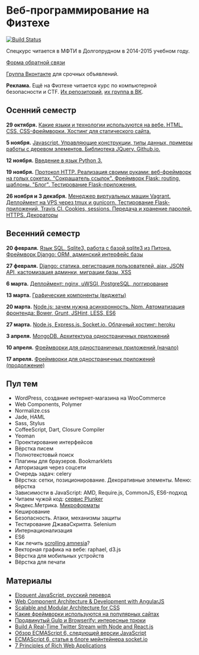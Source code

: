 Веб-программирование на Физтехе
===============

[![Build Status](https://travis-ci.org/vpavlenko/web-programming.svg?branch=master)](https://travis-ci.org/vpavlenko/web-programming)

Спецкурс читается в МФТИ в Долгопрудном в 2014-2015 учебном году.

[Форма обратной связи](http://goo.gl/forms/mfsZ5oQWa5)

[Группа Вконтакте](https://vk.com/mipt_web) для срочных объявлений.

**Реклама.** Ещё на Физтехе читается курс по компьютерной безопасности и CTF. [Их репозиторий](https://github.com/xairy/mipt-ctf), [их группа в ВК](https://vk.com/mipt_ctf).

Осенний семестр
----

**29 октября.** [Какие языки и технологии используются на вебе. HTML. CSS. CSS-фреймворки. Хостинг для статического сайта.](01-html-css)

**5 ноября.** [Javascript. Управляющие конструкции, типы данных, примеры работы с деревом элементов. Библиотека JQuery. Github.io.](02-js)

**12 ноября.** [Введение в язык Python 3.](03-python)

**19 ноября.** [Протокол HTTP. Реализация своими руками: веб-фреймворк на голых сокетах. "Сокращатель ссылок". Фреймворк Flask: routing, шаблоны. "Блог". Тестирование Flask-приложения.](04-http)

**26 ноября и 3 декабря.** [Менеджер виртуальных машин Vagrant. Деплоймент на VPS через tmux и gunicorn. Тестирование Flask-приложений, Travis CI. Cookies, sessions. Передача и хранение паролей, HTTPS. Декораторы](05-cookies)

Весенний семестр
---

**20 февраля.** [Язык SQL. Sqlite3, работа с базой sqlite3 из Питона. Фреймворк Django: ORM, админский интерфейс базы](07-django-1)

**27 февраля.** [Django: статика, регистрация пользователей, ajax, JSON API, кастомизация админки, миграции базы, XSS](08-django-2)

**6 марта.** [Деплоймент: nginx, uWSGI, PostgreSQL, логгирование](09-django-deploy)

**13 марта.** [Графические компоненты (виджеты)](10-widgets)

**20 марта.** [Node.js: зачем нужна асинхронность. Npm. Автоматизация фронтенда: Bower, Grunt, JSHint, LESS, ES6](11-bower-grunt)

**27 марта.** [Node.js, Express.js. Socket.io. Облачный хостинг: heroku](12-socketio)

**3 апреля.** [MongoDB. Архитектура одностраничных приложений](13-spa)

**10 апреля.** [Фреймворки для одностраничных приложений (начало)](14-spa)

**17 апреля.** [Фреймворки для одностраничных приложений (продолжение)](15-react)


Пул тем
-----

- WordPress, создание интернет-магазина на WooCommerce
- Web Components, Polymer
- Normalize.css
- Jade, HAML
- Sass, Stylus
- CoffeeScript, Dart, Closure Compiler
- Yeoman
- Проектирование интерфейсов
- Вёрстка писем
- Полнотекстовый поиск
- Плагины для браузеров. Bookmarklets
- Авторизация через соцсети
- Очередь задач: celery
- Вёрстка: сетки, позиционирование. Декоративные элементы. Меню: вёрстка
- Зависимости в JavaScript: AMD, Require.js, CommonJS, ES6-подход
- Читаем чужой код: [сервис Plunker](https://github.com/filearts/plunker)
- Яндекс.Метрика. [Микроформаты](http://habrahabr.ru/hub/microformats/)
- Кеширование
- Безопасность. Атаки, механизмы защиты
- Тестирование ДжаваСкрипта. Selenium
- Интернационализация
- ES6
- Как лечить [scrolling amnesia](https://cldup.com/3m0DOKp9BW.gif)?
- Векторная графика на вебе: raphael, d3.js
- Вёрстка для мобильных устройств
- Вёрстка для печати


Материалы
--

- [Eloquent JavaScript, русский перевод](http://habrahabr.ru/post/240219/)
- [Web Component Architecture & Development with AngularJS](https://leanpub.com/web-component-development-with-angularjs/read)
- [Scalable and Modular Architecture for CSS](https://smacss.com/)
- [Какие фреймворки используются на популярных сайтах](https://docs.google.com/spreadsheets/d/1OChsdXnXY8mTums6BhzrIvjTiDbJLry5QTSJkxf8OmY/edit#gid=0)
- [Продвинутый Gulp и Browserify: интересные трюки](http://habrahabr.ru/post/242379/)
- [Build A Real-Time Twitter Stream with Node and React.js](https://scotch.io/tutorials/build-a-real-time-twitter-stream-with-node-and-react-js)
- [Обзор ECMAScript 6, следующей версии JavaScript](http://habrahabr.ru/post/175371/)
- [ECMAScript 6, статья в блоге мейнтейнера socket.io](http://rauchg.com/2015/ecmascript-6/)
- [7 Principles of Rich Web Applications](http://rauchg.com/2014/7-principles-of-rich-web-applications/#push-code-updates)
